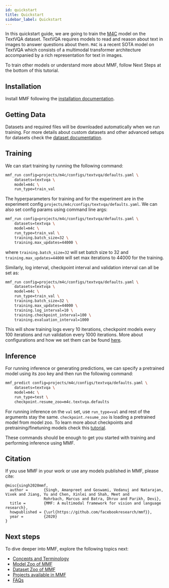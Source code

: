 ```yaml
---
id: quickstart
title: Quickstart
sidebar_label: Quickstart
---
```


In this quickstart guide, we are going to train the [M4C](https://github.com/facebookresearch/mmf/tree/master/projects/m4c) model on the TextVQA dataset. TextVQA requires models to read and reason about text in images to answer questions about them. `M4C` is a recent SOTA model on TextVQA which consists of a multimodal transformer architecture accompanied by a rich representation for text in images. 

To train other models or understand more about MMF, follow Next Steps at the bottom of this tutorial.

## Installation

Install MMF following the [installation documentation](https://mmf.sh/docs/getting_started/installation).

## Getting Data

Datasets and required files will be downloaded automatically when we run training. For more details about custom datasets and other advanced setups for datasets check the [dataset documentation](https://mmf.sh/docs/tutorials/dataset).

## Training

We can start training by running the following command:

```bash
mmf_run config=projects/m4c/configs/textvqa/defaults.yaml \
    datasets=textvqa \
    model=m4c \
    run_type=train_val
```

The hyperparameters for training and for the experiment are in the experiment config `projects/m4c/configs/textvqa/defaults.yaml`. We can also set config params using command line args:

```bash
mmf_run config=projects/m4c/configs/textvqa/defaults.yaml \
    datasets=textvqa \
    model=m4c \
    run_type=train_val \
    training.batch_size=32 \
    training.max_updates=44000 \
```

where `training.batch_size=32` will set batch size to 32 and `training.max_updates=44000` will set max iterations to 44000 for the training.

Similarly, log interval, checkpoint interval and validation interval can all be set as:

```bash
mmf_run config=projects/m4c/configs/textvqa/defaults.yaml \
    datasets=textvqa \
    model=m4c \
    run_type=train_val \
    training.batch_size=32 \
    training.max_updates=44000 \
    training.log_interval=10 \
    training.checkpoint_interval=100 \
    training.evaluation_interval=1000
```

This will show training logs every 10 iterations, checkpoint models every 100 iterations and run validation every 1000 iterations. More about configurations and how we set them can be found [here](https://mmf.sh/docs/notes/configuration).

## Inference

For running inference or generating predictions, we can specify a pretrained model using its zoo key and then run the following command:

```bash
mmf_predict config=projects/m4c/configs/textvqa/defaults.yaml \
    datasets=textvqa \
    model=m4c \
    run_type=test \
    checkpoint.resume_zoo=m4c.textvqa.defaults
```

For running inference on the `val` set, use `run_type=val` and rest of the arguments stay the same. `checkpoint.resume_zoo` is loading a pretrained model from model zoo. To learn more about checkpoints and pretraining/finetuning models check this [tutorial](https://mmf.sh/docs/tutorials/checkpointing).

These commands should be enough to get you started with training and performing inference using MMF.

## Citation

If you use MMF in your work or use any models published in MMF, please cite:

```text
@misc{singh2020mmf,
  author =       {Singh, Amanpreet and Goswami, Vedanuj and Natarajan, Vivek and Jiang, Yu and Chen, Xinlei and Shah, Meet and
                 Rohrbach, Marcus and Batra, Dhruv and Parikh, Devi},
  title =        {MMF: A multimodal framework for vision and language research},
  howpublished = {\url{https://github.com/facebookresearch/mmf}},
  year =         {2020}
}
```

## Next steps

To dive deeper into MMF, explore the following topics next:

- [Concepts and Terminology](https://mmf.sh/docs/notes/concepts)
- [Model Zoo of MMF](https://mmf.sh/docs/notes/model_zoo)
- [Dataset Zoo of MMF](https://mmf.sh/docs/notes/dataset_zoo)
- [Projects available in MMF](https://mmf.sh/docs/notes/projects)
- [FAQs](https://mmf.sh/docs/getting_started/faqs)
